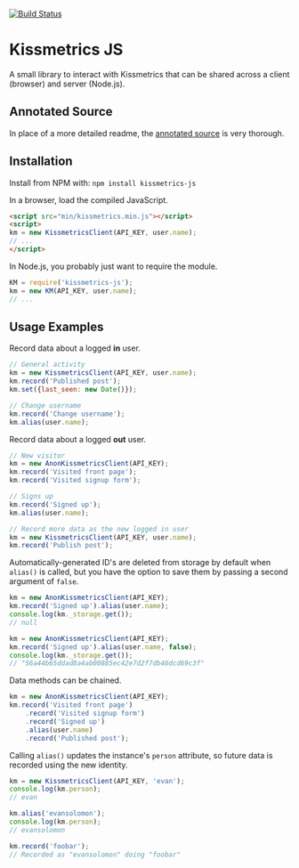 [![Build Status](https://travis-ci.org/evansolomon/kissmetrics-js.png)](https://travis-ci.org/evansolomon/kissmetrics-js)

# Kissmetrics JS

A small library to interact with Kissmetrics that can be shared across a client (browser) and server (Node.js).

## Annotated Source

In place of a more detailed readme, the [annotated source](http://evansolomon.github.com/kissmetrics-js/) is very thorough.

## Installation

Install from NPM with: `npm install kissmetrics-js`

In a browser, load the compiled JavaScript.

```html
<script src="min/kissmetrics.min.js"></script>
<script>
km = new KissmetricsClient(API_KEY, user.name);
// ...
</script>
```

In Node.js, you probably just want to require the module.

```javascript
KM = require('kissmetrics-js');
km = new KM(API_KEY, user.name);
// ...
```

## Usage Examples

Record data about a logged **in** user.

```javascript
// General activity
km = new KissmetricsClient(API_KEY, user.name);
km.record('Published post');
km.set({last_seen: new Date()});

// Change username
km.record('Change username');
km.alias(user.name);
```


Record data about a logged **out** user.

```javascript
// New visitor
km = new AnonKissmetricsClient(API_KEY);
km.record('Visited front page');
km.record('Visited signup form');

// Signs up
km.record('Signed up');
km.alias(user.name);

// Record more data as the new logged in user
km = new KissmetricsClient(API_KEY, user.name);
km.record('Publish post');
```

Automatically-generated ID's are deleted from storage by default when `alias()` is called, but you have the option to save them by passing a second argument of `false`.

```javascript
km = new AnonKissmetricsClient(API_KEY);
km.record('Signed up').alias(user.name);
console.log(km._storage.get());
// null

km = new AnonKissmetricsClient(API_KEY);
km.record('Signed up').alias(user.name, false);
console.log(km._storage.get());
// "56a44b65ddad8a4ab00885ec42e7d2f7db46dcd69c3f"
```

Data methods can be chained.

```javascript
km = new AnonKissmetricsClient(API_KEY);
km.record('Visited front page')
	.record('Visited signup form')
	.record('Signed up')
	.alias(user.name)
	.record('Published post');
```

Calling `alias()` updates the instance's `person` attribute, so future data is recorded using the new identity.

```javascript
km = new KissmetricsClient(API_KEY, 'evan');
console.log(km.person);
// evan

km.alias('evansolomon');
console.log(km.person);
// evansolomon

km.record('foobar');
// Recorded as "evansolomon" doing "foobar"
```
